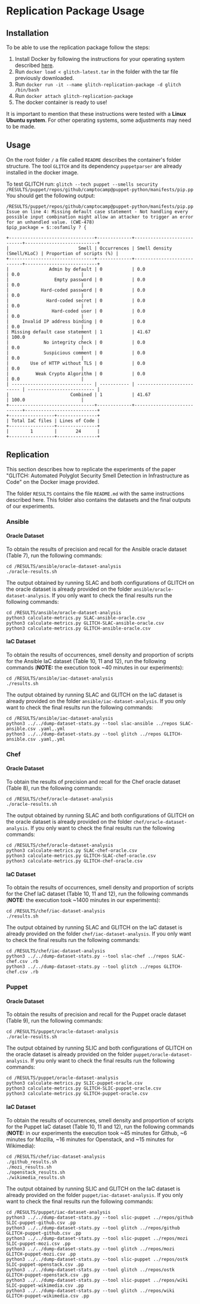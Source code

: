 # Replication Package Usage

## Installation

To be able to use the replication package follow the steps:

1. Install Docker by following the instructions for your operating system described [here](https://docs.docker.com/engine/install/).
2. Run ``docker load < glitch-latest.tar`` in the folder with the tar file previously downloaded.
3. Run ``docker run -it --name glitch-replication-package -d glitch /bin/bash``
5. Run ``docker attach glitch-replication-package``
6. The docker container is ready to use!

It is important to mention that these instructions were tested with a **Linux Ubuntu system**. For other operating systems, some adjustments may need to be made.

## Usage

On the root folder ``/`` a file called ``README`` describes the container's folder structure.
The tool ``GLITCH`` and its dependency ``puppetparser`` are already installed in the docker image. 

To test GLITCH run:
``
glitch --tech puppet --smells security /RESULTS/puppet/repos/github/camptocamp@puppet-python/manifests/pip.pp
``
You should get the following output:
```
/RESULTS/puppet/repos/github/camptocamp@puppet-python/manifests/pip.pp
Issue on line 4: Missing default case statement - Not handling every possible input combination might allow an attacker to trigger an error for an unhandled value. (CWE-478)
$pip_package = $::osfamily ? {

+--------------------------------+-------------+----------------------------+---------------------------+
|                          Smell | Occurrences | Smell density (Smell/KLoC) | Proportion of scripts (%) |
+--------------------------------+-------------+----------------------------+---------------------------+
|               Admin by default | 0           | 0.0                        | 0.0                       |
|                 Empty password | 0           | 0.0                        | 0.0                       |
|            Hard-coded password | 0           | 0.0                        | 0.0                       |
|              Hard-coded secret | 0           | 0.0                        | 0.0                       |
|                Hard-coded user | 0           | 0.0                        | 0.0                       |
|     Invalid IP address binding | 0           | 0.0                        | 0.0                       |
| Missing default case statement | 1           | 41.67                      | 100.0                     |
|             No integrity check | 0           | 0.0                        | 0.0                       |
|             Suspicious comment | 0           | 0.0                        | 0.0                       |
|        Use of HTTP without TLS | 0           | 0.0                        | 0.0                       |
|          Weak Crypto Algorithm | 0           | 0.0                        | 0.0                       |
| ------------------------------ | ----------- | -------------------------- | ------------------------- |
|                       Combined | 1           | 41.67                      | 100.0                     |
+--------------------------------+-------------+----------------------------+---------------------------+
+-----------------+---------------+
| Total IaC files | Lines of Code |
+-----------------+---------------+
|        1        |       24      |
+-----------------+---------------+
```

## Replication
This section describes how to replicate the experiments of the paper "GLITCH: Automated Polyglot Security Smell Detection in Infrastructure as Code" on the Docker image provided.

The folder ``RESULTS`` contains the file ``README.md`` with the same instructions described here. This folder also contains the datasets and the final outputs of our experiments.

### Ansible

#### Oracle Dataset

To obtain the results of precision and recall for the Ansible oracle dataset (Table 7), run the following commands:

```
cd /RESULTS/ansible/oracle-dataset-analysis
./oracle-results.sh
```

The output obtained by running SLAC and both configurations of GLITCH on the oracle dataset is already provided on the folder `ansible/oracle-dataset-analysis`. If you only want to check the final results run the following commands:

```
cd /RESULTS/ansible/oracle-dataset-analysis
python3 calculate-metrics.py SLAC-ansible-oracle.csv
python3 calculate-metrics.py GLITCH-SLAC-ansible-oracle.csv
python3 calculate-metrics.py GLITCH-ansible-oracle.csv
```

#### IaC Dataset

To obtain the results of occurrences, smell density and proportion of scripts for the Ansible IaC dataset (Table 10, 11 and 12), run the following commands (**NOTE:** the execution took ~40 minutes in our experiments):

```
cd /RESULTS/ansible/iac-dataset-analysis
./results.sh
```

The output obtained by running SLAC and GLITCH on the IaC dataset is already provided on the folder `ansible/iac-dataset-analysis`. If you only want to check the final results run the following commands:

```
cd /RESULTS/ansible/iac-dataset-analysis
python3 ../../dump-dataset-stats.py --tool slac-ansible ../repos SLAC-ansible.csv .yaml,.yml
python3 ../../dump-dataset-stats.py --tool glitch ../repos GLITCH-ansible.csv .yaml,.yml
```

### Chef

#### Oracle Dataset

To obtain the results of precision and recall for the Chef oracle dataset (Table 8), run the following commands:

```
cd /RESULTS/chef/oracle-dataset-analysis
./oracle-results.sh
```

The output obtained by running SLAC and both configurations of GLITCH on the oracle dataset is already provided on the folder `chef/oracle-dataset-analysis`. If you only want to check the final results run the following commands:

```
cd /RESULTS/chef/oracle-dataset-analysis
python3 calculate-metrics.py SLAC-chef-oracle.csv
python3 calculate-metrics.py GLITCH-SLAC-chef-oracle.csv
python3 calculate-metrics.py GLITCH-chef-oracle.csv
```

#### IaC Dataset

To obtain the results of occurrences, smell density and proportion of scripts for the Chef IaC dataset (Table 10, 11 and 12), run the following commands (**NOTE:** the execution took ~1400 minutes in our experiments):

```
cd /RESULTS/chef/iac-dataset-analysis
./results.sh
```


The output obtained by running SLAC and GLITCH on the IaC dataset is already provided on the folder `chef/iac-dataset-analysis`. If you only want to check the final results run the following commands:

```
cd /RESULTS/chef/iac-dataset-analysis
python3 ../../dump-dataset-stats.py --tool slac-chef ../repos SLAC-chef.csv .rb
python3 ../../dump-dataset-stats.py --tool glitch ../repos GLITCH-chef.csv .rb
```

### Puppet

#### Oracle Dataset

To obtain the results of precision and recall for the Puppet oracle dataset (Table 9), run the following commands:

```
cd /RESULTS/puppet/oracle-dataset-analysis
./oracle-results.sh
```

The output obtained by running SLIC and both configurations of GLITCH on the oracle dataset is already provided on the folder `puppet/oracle-dataset-analysis`. If you only want to check the final results run the following commands:

```
cd /RESULTS/puppet/oracle-dataset-analysis
python3 calculate-metrics.py SLIC-puppet-oracle.csv
python3 calculate-metrics.py GLITCH-SLIC-puppet-oracle.csv
python3 calculate-metrics.py GLITCH-puppet-oracle.csv
```

#### IaC Dataset

To obtain the results of occurrences, smell density and proportion of scripts for the Puppet IaC dataset (Table 10, 11 and 12), run the following commands (**NOTE:** in our experiments the execution took ~45 minutes for Github, ~6 minutes for Mozilla, ~16 minutes for Openstack, and ~15 minutes for Wikimedia):

```
cd /RESULTS/chef/iac-dataset-analysis
./github_results.sh
./mozi_results.sh
./openstack_results.sh
./wikimedia_results.sh
```


The output obtained by running SLIC and GLITCH on the IaC dataset is already provided on the folder `puppet/iac-dataset-analysis`. If you only want to check the final results run the following commands:

```
cd /RESULTS/puppet/iac-dataset-analysis
python3 ../../dump-dataset-stats.py --tool slic-puppet ../repos/github SLIC-puppet-github.csv .pp
python3 ../../dump-dataset-stats.py --tool glitch ../repos/github GLITCH-puppet-github.csv .pp
python3 ../../dump-dataset-stats.py --tool slic-puppet ../repos/mozi SLIC-puppet-mozi.csv .pp
python3 ../../dump-dataset-stats.py --tool glitch ../repos/mozi GLITCH-puppet-mozi.csv .pp
python3 ../../dump-dataset-stats.py --tool slic-puppet ../repos/ostk SLIC-puppet-openstack.csv .pp
python3 ../../dump-dataset-stats.py --tool glitch ../repos/ostk GLITCH-puppet-openstack.csv .pp
python3 ../../dump-dataset-stats.py --tool slic-puppet ../repos/wiki SLIC-puppet-wikimedia.csv .pp
python3 ../../dump-dataset-stats.py --tool glitch ../repos/wiki GLITCH-puppet-wikimedia.csv .pp
```
